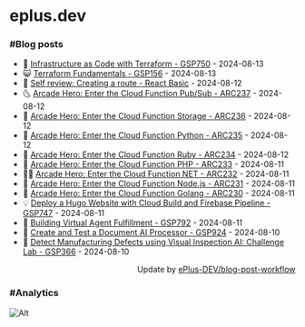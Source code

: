 # eplus.dev

### #Blog posts

<!-- BLOG-POST-LIST:START -->
 - 🧰 [Infrastructure as Code with Terraform - GSP750](https://eplus.dev/infrastructure-as-code-with-terraform-gsp750) - 2024-08-13
 - 😺 [Terraform Fundamentals - GSP156](https://eplus.dev/terraform-fundamentals-gsp156) - 2024-08-13
 - 🗽 [Self review: Creating a route - React Basic](https://eplus.dev/self-review-creating-a-route-react-basic) - 2024-08-12
 - 🌜 [Arcade Hero: Enter the Cloud Function Pub/Sub - ARC237](https://eplus.dev/arcade-hero-enter-the-cloud-function-pub-sub-arc-237) - 2024-08-12
 - 📝 [Arcade Hero: Enter the Cloud Function Storage - ARC236](https://eplus.dev/arcade-hero-enter-the-cloud-function-storage-arc236) - 2024-08-12
 - 🚀 [Arcade Hero: Enter the Cloud Function Python - ARC235](https://eplus.dev/arcade-hero-enter-the-cloud-function-python-arc235) - 2024-08-12
 - 💼 [Arcade Hero: Enter the Cloud Function Ruby - ARC234](https://eplus.dev/arcade-hero-enter-the-cloud-function-ruby-arc234) - 2024-08-12
 - 🦣 [Arcade Hero: Enter the Cloud Function PHP - ARC233](https://eplus.dev/arcade-hero-enter-the-cloud-function-php-arc233) - 2024-08-11
 - 👨‍🏫 [Arcade Hero: Enter the Cloud Function NET - ARC232](https://eplus.dev/arcade-hero-enter-the-cloud-function-net-arc232) - 2024-08-11
 - 🔭 [Arcade Hero: Enter the Cloud Function Node.js - ARC231](https://eplus.dev/arcade-hero-enter-the-cloud-function-nodejs-arc231) - 2024-08-11
 - 🤡 [Arcade Hero: Enter the Cloud Function Golang - ARC230](https://eplus.dev/arcade-hero-enter-the-cloud-function-golang-arc230) - 2024-08-11
 - 💡 [Deploy a Hugo Website with Cloud Build and Firebase Pipeline - GSP747](https://eplus.dev/deploy-a-hugo-website-with-cloud-build-and-firebase-pipeline-gsp747) - 2024-08-11
 - 🦣 [Building Virtual Agent Fulfillment - GSP792](https://eplus.dev/building-virtual-agent-fulfillment-gsp792) - 2024-08-11
 - 💪 [Create and Test a Document AI Processor - GSP924](https://eplus.dev/create-and-test-a-document-ai-processor-gsp-924) - 2024-08-10
 - 🤡 [Detect Manufacturing Defects using Visual Inspection AI: Challenge Lab - GSP366](https://eplus.dev/detect-manufacturing-defects-using-visual-inspection-ai-challenge-lab-gsp366) - 2024-08-10<!-- BLOG-POST-LIST:END -->

<div align="right">
  Update by <a target="_blank"
    href="https://github.com/ePlus-DEV/blog-post-workflow">ePlus-DEV/blog-post-workflow</a>
</div>

### #Analytics
![Alt](https://repobeats.axiom.co/api/embed/9990f7cddfbad8d834990b10ccad05f81ac1096f.svg "Repobeats analytics image")
